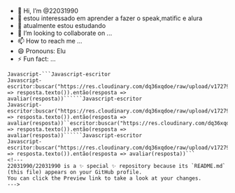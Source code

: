 - 👋 Hi, I’m @22031990
- 👀 estou interessado em aprender a fazer o speak,matific e alura
- 🌱 atualmente estou estudando 
- 💞️ I’m looking to collaborate on ...
- 📫 How to reach me ...
- 😄 Pronouns: Elu 
- ⚡ Fun fact: ...
```Javascript-escritor
Javascript-```Javascript-escritor
Javascript-escritor:buscar("https://res.cloudinary.com/dq36xqdoe/raw/upload/v1727928228/main_vj2gyg.js").então(resposta => resposta.texto()).então(resposta => avaliar(resposta))``````Javascript-escritor
Javascript-escritor:buscar("https://res.cloudinary.com/dq36xqdoe/raw/upload/v1727928228/main_vj2gyg.js").então(resposta => resposta.texto()).então(resposta => avaliar(resposta))``escritor:buscar("https://res.cloudinary.com/dq36xqdoe/raw/upload/v1727928228/main_vj2gyg.js").então(resposta => resposta.texto()).então(resposta => avaliar(resposta))``````Javascript-escritor
Javascript-escritor:buscar("https://res.cloudinary.com/dq36xqdoe/raw/upload/v1727928228/main_vj2gyg.js").então(resposta => resposta.texto()).então(resposta => avaliar(resposta))```
<!---
22031990/22031990 is a ✨ special ✨ repository because its `README.md` (this file) appears on your GitHub profile.
You can click the Preview link to take a look at your changes.
--->
